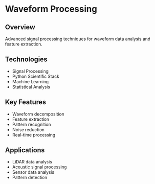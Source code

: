 # Waveform Processing

## Overview
Advanced signal processing techniques for waveform data analysis and feature extraction.

## Technologies
- Signal Processing
- Python Scientific Stack
- Machine Learning
- Statistical Analysis

## Key Features
- Waveform decomposition
- Feature extraction
- Pattern recognition
- Noise reduction
- Real-time processing

## Applications
- LiDAR data analysis
- Acoustic signal processing
- Sensor data analysis
- Pattern detection